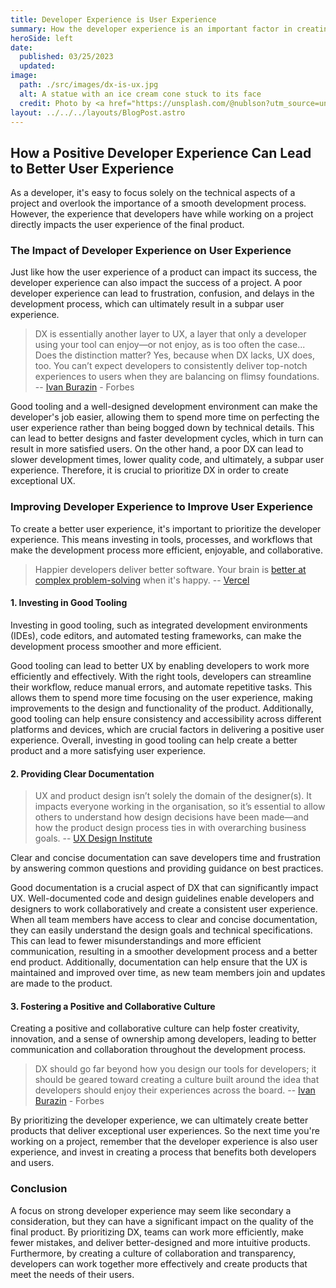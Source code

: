 ```yaml
---
title: Developer Experience is User Experience
summary: How the developer experience is an important factor in creating a good user experience.
heroSide: left
date:
  published: 03/25/2023
  updated:
image:
  path: ./src/images/dx-is-ux.jpg
  alt: A statue with an ice cream cone stuck to its face
  credit: Photo by <a href="https://unsplash.com/@nublson?utm_source=unsplash&utm_medium=referral&utm_content=creditCopyText">Nubelson Fernandes</a> on <a href="https://unsplash.com/s/photos/developer?utm_source=unsplash&utm_medium=referral&utm_content=creditCopyText">Unsplash</a>
layout: ../../../layouts/BlogPost.astro
---
```


## How a Positive Developer Experience Can Lead to Better User Experience

As a developer, it's easy to focus solely on the technical aspects of a project and overlook the importance of a smooth development process. However, the experience that developers have while working on a project directly impacts the user experience of the final product.

### The Impact of Developer Experience on User Experience

Just like how the user experience of a product can impact its success, the developer experience can also impact the success of a project. A poor developer experience can lead to frustration, confusion, and delays in the development process, which can ultimately result in a subpar user experience.

> DX is essentially another layer to UX, a layer that only a developer using your tool can enjoy—or not enjoy, as is too often the case... Does the distinction matter? Yes, because when DX lacks, UX does, too. You can’t expect developers to consistently deliver top-notch experiences to users when they are balancing on flimsy foundations. -- [Ivan Burazin](https://www.forbes.com/sites/forbestechcouncil/2022/12/23/ux-suffers-without-strong-dx-why-developer-experience-is-synonymous-with-success/?sh=3d008cbf7305) - Forbes

Good tooling and a well-designed development environment can make the developer's job easier, allowing them to spend more time on perfecting the user experience rather than being bogged down by technical details. This can lead to better designs and faster development cycles, which in turn can result in more satisfied users. On the other hand, a poor DX can lead to slower development times, lower quality code, and ultimately, a subpar user experience. Therefore, it is crucial to prioritize DX in order to create exceptional UX.

### Improving Developer Experience to Improve User Experience

To create a better user experience, it's important to prioritize the developer experience. This means investing in tools, processes, and workflows that make the development process more efficient, enjoyable, and collaborative.

> Happier developers deliver better software. Your brain is [better at complex problem-solving](https://www.psychologicalscience.org/news/releases/a-positive-mood-allows-your-brain-to-think-more-creatively.html) when it's happy. -- [Vercel](https://vercel.com/blog/turborepo-migration-go-rust)

#### 1. Investing in Good Tooling

Investing in good tooling, such as integrated development environments (IDEs), code editors, and automated testing frameworks, can make the development process smoother and more efficient.

Good tooling can lead to better UX by enabling developers to work more efficiently and effectively. With the right tools, developers can streamline their workflow, reduce manual errors, and automate repetitive tasks. This allows them to spend more time focusing on the user experience, making improvements to the design and functionality of the product. Additionally, good tooling can help ensure consistency and accessibility across different platforms and devices, which are crucial factors in delivering a positive user experience. Overall, investing in good tooling can help create a better product and a more satisfying user experience.

#### 2. Providing Clear Documentation

> UX and product design isn’t solely the domain of the designer(s). It impacts everyone working in the organisation, so it’s essential to allow others to understand how design decisions have been made—and how the product design process ties in with overarching business goals. -- [UX Design Institute](https://www.uxdesigninstitute.com/blog/ux-documentation-tools/#:~:text=UX%20documentation%20is%20a%20valuable,make%20the%20task%20significantly%20easier.)

Clear and concise documentation can save developers time and frustration by answering common questions and providing guidance on best practices.

Good documentation is a crucial aspect of DX that can significantly impact UX. Well-documented code and design guidelines enable developers and designers to work collaboratively and create a consistent user experience. When all team members have access to clear and concise documentation, they can easily understand the design goals and technical specifications. This can lead to fewer misunderstandings and more efficient communication, resulting in a smoother development process and a better end product. Additionally, documentation can help ensure that the UX is maintained and improved over time, as new team members join and updates are made to the product.

#### 3. Fostering a Positive and Collaborative Culture

Creating a positive and collaborative culture can help foster creativity, innovation, and a sense of ownership among developers, leading to better communication and collaboration throughout the development process.

> DX should go far beyond how you design our tools for developers; it should be geared toward creating a culture built around the idea that developers should enjoy their experiences across the board. -- [Ivan Burazin](https://www.forbes.com/sites/forbestechcouncil/2022/12/23/ux-suffers-without-strong-dx-why-developer-experience-is-synonymous-with-success/?sh=3d008cbf7305) - Forbes

By prioritizing the developer experience, we can ultimately create better products that deliver exceptional user experiences. So the next time you're working on a project, remember that the developer experience is also user experience, and invest in creating a process that benefits both developers and users.

### Conclusion

A focus on strong developer experience may seem like secondary a consideration, but they can have a significant impact on the quality of the final product. By prioritizing DX, teams can work more efficiently, make fewer mistakes, and deliver better-designed and more intuitive products. Furthermore, by creating a culture of collaboration and transparency, developers can work together more effectively and create products that meet the needs of their users.
